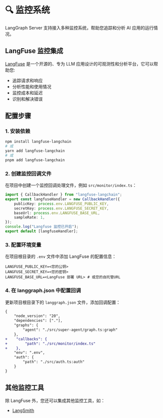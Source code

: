 # 🔍 监控系统

LangGraph Server 支持接入多种监控系统，帮助您追踪和分析 AI 应用的运行情况。

## LangFuse 监控集成

[LangFuse](https://langfuse.com/) 是一个开源的、专为 LLM 应用设计的可观测性和分析平台，它可以帮助您:

- 追踪请求和响应
- 分析性能和使用情况
- 监控成本和延迟
- 识别和解决错误

## 配置步骤

### 1. 安装依赖

```bash
npm install langfuse-langchain
# 或
yarn add langfuse-langchain
# 或
pnpm add langfuse-langchain
```

### 2. 创建监控回调文件

在项目中创建一个监控回调处理文件，例如 `src/monitor/index.ts`：

```typescript
import { CallbackHandler } from "langfuse-langchain";
export const langfuseHandler = new CallbackHandler({
    publicKey: process.env.LANGFUSE_PUBLIC_KEY,
    secretKey: process.env.LANGFUSE_SECRET_KEY,
    baseUrl: process.env.LANGFUSE_BASE_URL,
    sampleRate: 1,
});
console.log("Langfuse 监控已开启");
export default [langfuseHandler];
```

### 3. 配置环境变量

在项目根目录的 `.env` 文件中添加 LangFuse 的配置信息：

```
LANGFUSE_PUBLIC_KEY=<您的公钥>
LANGFUSE_SECRET_KEY=<您的密钥>
LANGFUSE_BASE_URL=<LangFuse 部署 URL> # 或您的自托管URL
```

### 4. 在 langgraph.json 中配置回调

更新项目根目录下的 `langgraph.json` 文件，添加回调配置：

```diff
{
    "node_version": "20",
    "dependencies": ["."],
    "graphs": {
        "agent": "./src/super-agent/graph.ts:graph"
    },
+    "callbacks": {
+        "path": "./src/monitor/index.ts"
+    },
    "env": ".env",
    "auth": {
        "path": "./src/auth.ts:auth"
    }
}
```

## 其他监控工具

除 LangFuse 外，您还可以集成其他监控工具，如：

- [LangSmith](https://www.langchain.com/langsmith)
